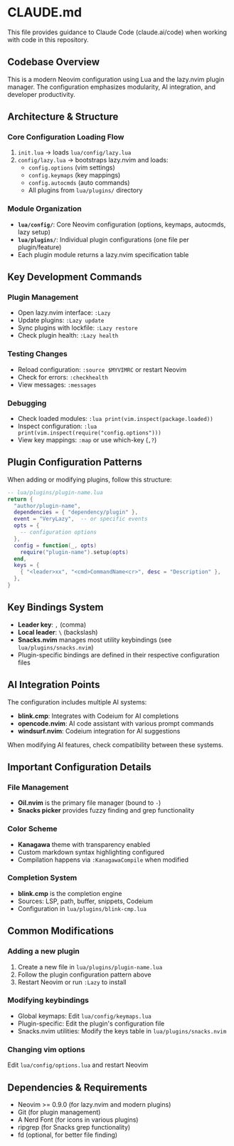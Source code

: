 # CLAUDE.md

This file provides guidance to Claude Code (claude.ai/code) when working with code in this repository.

## Codebase Overview

This is a modern Neovim configuration using Lua and the lazy.nvim plugin manager. The configuration emphasizes modularity, AI integration, and developer productivity.

## Architecture & Structure

### Core Configuration Loading Flow
1. `init.lua` → loads `lua/config/lazy.lua`
2. `config/lazy.lua` → bootstraps lazy.nvim and loads:
   - `config.options` (vim settings)
   - `config.keymaps` (key mappings)
   - `config.autocmds` (auto commands)
   - All plugins from `lua/plugins/` directory

### Module Organization
- **`lua/config/`**: Core Neovim configuration (options, keymaps, autocmds, lazy setup)
- **`lua/plugins/`**: Individual plugin configurations (one file per plugin/feature)
- Each plugin module returns a lazy.nvim specification table

## Key Development Commands

### Plugin Management
- Open lazy.nvim interface: `:Lazy`
- Update plugins: `:Lazy update`
- Sync plugins with lockfile: `:Lazy restore`
- Check plugin health: `:Lazy health`

### Testing Changes
- Reload configuration: `:source $MYVIMRC` or restart Neovim
- Check for errors: `:checkhealth`
- View messages: `:messages`

### Debugging
- Check loaded modules: `:lua print(vim.inspect(package.loaded))`
- Inspect configuration: `:lua print(vim.inspect(require("config.options")))`
- View key mappings: `:map` or use which-key (`,?`)

## Plugin Configuration Patterns

When adding or modifying plugins, follow this structure:
```lua
-- lua/plugins/plugin-name.lua
return {
  "author/plugin-name",
  dependencies = { "dependency/plugin" },
  event = "VeryLazy",  -- or specific events
  opts = {
    -- configuration options
  },
  config = function(_, opts)
    require("plugin-name").setup(opts)
  end,
  keys = {
    { "<leader>xx", "<cmd>CommandName<cr>", desc = "Description" },
  },
}
```

## Key Bindings System

- **Leader key**: `,` (comma)
- **Local leader**: `\` (backslash)
- **Snacks.nvim** manages most utility keybindings (see `lua/plugins/snacks.nvim`)
- Plugin-specific bindings are defined in their respective configuration files

## AI Integration Points

The configuration includes multiple AI systems:
- **blink.cmp**: Integrates with Codeium for AI completions
- **opencode.nvim**: AI code assistant with various prompt commands
- **windsurf.nvim**: Codeium integration for AI suggestions

When modifying AI features, check compatibility between these systems.

## Important Configuration Details

### File Management
- **Oil.nvim** is the primary file manager (bound to `-`)
- **Snacks picker** provides fuzzy finding and grep functionality

### Color Scheme
- **Kanagawa** theme with transparency enabled
- Custom markdown syntax highlighting configured
- Compilation happens via `:KanagawaCompile` when modified

### Completion System
- **blink.cmp** is the completion engine
- Sources: LSP, path, buffer, snippets, Codeium
- Configuration in `lua/plugins/blink-cmp.lua`

## Common Modifications

### Adding a new plugin
1. Create a new file in `lua/plugins/plugin-name.lua`
2. Follow the plugin configuration pattern above
3. Restart Neovim or run `:Lazy` to install

### Modifying keybindings
- Global keymaps: Edit `lua/config/keymaps.lua`
- Plugin-specific: Edit the plugin's configuration file
- Snacks.nvim utilities: Modify the keys table in `lua/plugins/snacks.nvim`

### Changing vim options
Edit `lua/config/options.lua` and restart Neovim

## Dependencies & Requirements

- Neovim >= 0.9.0 (for lazy.nvim and modern plugins)
- Git (for plugin management)
- A Nerd Font (for icons in various plugins)
- ripgrep (for Snacks grep functionality)
- fd (optional, for better file finding)